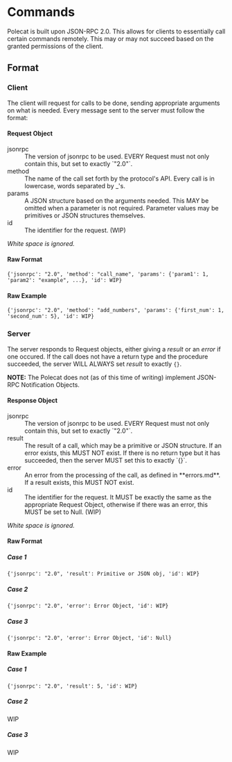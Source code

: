# Commands
Polecat is built upon JSON-RPC 2.0. This allows for clients to essentially call certain commands remotely. This may or may not succeed based on the granted permissions of the client.

## Format
### Client
The client will request for calls to be done, sending appropriate arguments on what is needed.
Every message sent to the server must follow the format:

#### Request Object
<dl>
<dt>jsonrpc</dt>
<dd>The version of jsonrpc to be used. EVERY Request must not only contain this, but set to exactly `"2.0"`.
<dt>method</dt>
<dd>The name of the call set forth by the protocol's API. Every call is in lowercase, words separated by _'s.</dd>
<dt>params</dt>
<dd>A JSON structure based on the arguments needed. This MAY be omitted when a parameter is not required. Parameter values may be primitives or JSON structures themselves.</dd>
<dt>id</dt>
<dd>The identifier for the request. (WIP)</dd>
</dl>

*White space is ignored.*
#### Raw Format
`{'jsonrpc': "2.0", 'method': "call_name", 'params': {'param1': 1, 'param2': "example", ...}, 'id': WIP}`
#### Raw Example
`{'jsonrpc': "2.0", 'method': "add_numbers", 'params': {'first_num': 1, 'second_num': 5}, 'id': WIP}`

### Server
The server responds to Request objects, either giving a *result* or an *error* if one occured. If the call does not have a return type and the procedure succeeded, the server WILL ALWAYS set *result* to exactly `{}`.

**NOTE:** The Polecat does not (as of this time of writing) implement JSON-RPC Notification Objects.

#### Response Object
<dl>
<dt>jsonrpc</dt>
<dd>The version of jsonrpc to be used. EVERY Request must not only contain this, but set to exactly `"2.0"`.
<dt>result</dt>
<dd>The result of a call, which may be a primitive or JSON structure. If an error exists, this MUST NOT exist. If there is no return type but it has succeeded, then the server MUST set this to exactly `{}`.</dd>
<dt>error</dt>
<dd>An error from the processing of the call, as defined in **errors.md**. If a result exists, this MUST NOT exist.</dd>
<dt>id</dt>
<dd>The identifier for the request. It MUST be exactly the same as the appropriate Request Object, otherwise if there was an error, this MUST be set to Null. (WIP)</dd>
</dl>

*White space is ignored.*
#### Raw Format
##### Case 1
`{'jsonrpc': "2.0", 'result': Primitive or JSON obj, 'id': WIP}`
##### Case 2
`{'jsonrpc': "2.0", 'error': Error Object, 'id': WIP}`
##### Case 3
`{'jsonrpc': "2.0", 'error': Error Object, 'id': Null}`
#### Raw Example
##### Case 1
`{'jsonrpc': "2.0", 'result': 5, 'id': WIP}`
##### Case 2
WIP
##### Case 3
WIP
